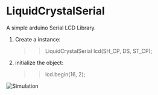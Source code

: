 # LiquidCrystalSerial
A simple arduino Serial LCD Library.

1. Create a instance: 
   >> LiquidCrystalSerial lcd(SH_CP, DS, ST_CP);
2. initialize the object:
   >> lcd.begin(16, 2);

![Simulation](https://github.com/AntorOfficial/LiquidCrystalSerial/blob/master/examples/HelloWorld/HelloWorld.PNG)
